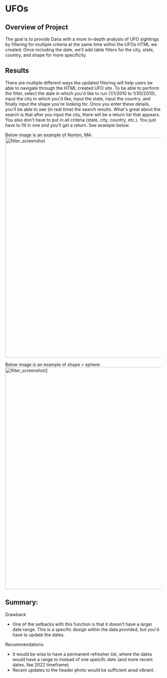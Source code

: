 # UFOs

## Overview of Project
The goal is to provide Dana with a more in-depth analysis of UFO sightings by filtering for multiple criteria at the same time within the UFOs HTML we created. Once including the date, we’ll add table filters for the city, state, country, and shape for more specificity.


## Results
There are multiple different ways the updated filtering will help users be able to navigate through the HTML created UFO site. To be able to perform the filter, select the date in which you'd like to run (1/1/2010 to 1/30/2010), input the city in which you'd like, input the state, input the country, and finally input the shape you're looking for. Once you enter these details, you'll be able to see (in real time) the search results. What's great about the search is that after you input the city, there will be a return list that appears. You also don't have to put in all criteria (state, city, country, etc.). You just have to fill in one and you'll get a return. See example below.


Below image is an example of Norton, MA:
<img width="705" alt="filter_screenshot" src="https://user-images.githubusercontent.com/106715923/186484338-91a1eeef-ae67-4ea1-ba97-e85f71ba0d04.png">


Below image is an example of shape = sphere:
<img width="712" alt="filter_screenshot2" src="https://user-images.githubusercontent.com/106715923/186485725-6323bddf-6e0b-4ecc-b7b0-2b3252b683c4.png">


## Summary: 
Drawback
- One of the setbacks with this function is that it doesn't have a larger date range. This is a specific design within the data provided, but you'd have to update the dates.

Recommendations
- It would be wise to have a permanent refresher list, where the dates would have a range to instead of one speicifc date (and more recent dates, like 2022 timeframe)
- Recent updates to the header photo would be sufficient ansd vibrant. 

